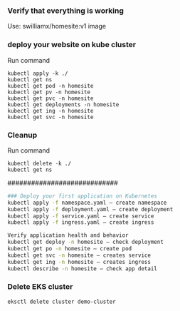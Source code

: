 


### Verify that everything is working

Use: swilliamx/homesite:v1 image 

### deploy your website on kube cluster 

Run command 
```shell 
kubectl apply -k ./
kubectl get ns 
kubectl get pod -n homesite
kubectl get pv -n homesite
kubectl get pvc -n homesite
kubectl get deployments -n homesite
kubectl get ing -n homesite
kubectl get svc -n homesite
```

### Cleanup

Run command 
```shell 
kubectl delete -k ./      
kubectl get ns 
```

############################

```sh
### Deploy your first application on Kubernetes
kubectl apply -f namespace.yaml — create namespace 
kubectl apply -f deployment.yaml — create deployment 
kubectl apply -f service.yaml — create service
kubectl apply -f ingress.yaml — create ingress

Verify application health and behavior 
kubectl get deploy -n homesite — check deployment
kubectl get po -n homesite — create pod
kubectl get svc -n homesite — creates service 
kubectl get ing -n homesite — creates ingress
kubectl describe -n homesite — check app detail
```

### Delete EKS cluster 
```sh
eksctl delete cluster demo-cluster
```